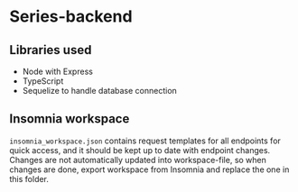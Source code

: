 # Series-backend

## Libraries used

- Node with Express
- TypeScript
- Sequelize to handle database connection

## Insomnia workspace

`insomnia_workspace.json` contains request templates for all endpoints for quick access, and it should be kept up to date with endpoint changes. Changes are not automatically updated into workspace-file, so when changes are done, export workspace from Insomnia and replace the one in this folder.
